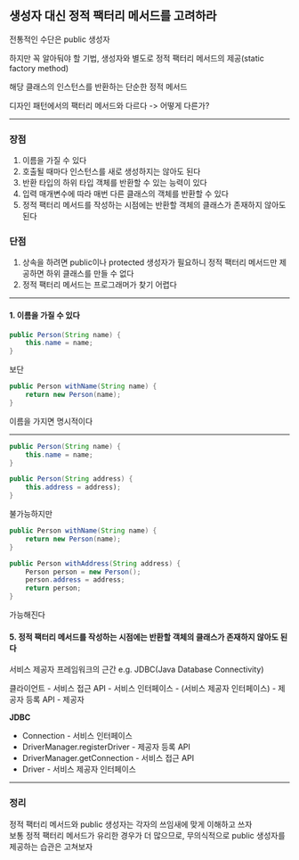 ## 생성자 대신 정적 팩터리 메서드를 고려하라

전통적인 수단은 public 생성자

하지만 꼭 알아둬야 할 기법, 생성자와 별도로 정적 팩터리 메서드의 제공(static factory method)

해당 클래스의 인스턴스를 반환하는 단순한 정적 메서드

디자인 패턴에서의 팩터리 메서드와 다르다 -> 어떻게 다른가?

---

### 장점
1. 이름을 가질 수 있다
2. 호출될 때마다 인스턴스를 새로 생성하지는 않아도 된다
3. 반환 타입의 하위 타입 객체를 반환할 수 있는 능력이 있다
4. 입력 매개변수에 따라 매번 다른 클래스의 객체를 반환할 수 있다
5. 정적 팩터리 메서드를 작성하는 시점에는 반환할 객체의 클래스가 존재하지 않아도 된다

### 단점
1. 상속을 하려면 public이나 protected 생성자가 필요하니 정적 팩터리 메서드만 제공하면 하위 클래스를 만들 수 없다
2. 정적 팩터리 메서드는 프로그래머가 찾기 어렵다

---

#### 1. 이름을 가질 수 있다

```java
public Person(String name) {
    this.name = name;
}
```
보단

```java
public Person withName(String name) {
    return new Person(name);
}
```
이름을 가지면 명시적이다

---

```java
public Person(String name) {
    this.name = name;
}

public Person(String address) {
    this.address = address);
}
```
불가능하지만

```java
public Person withName(String name) {
    return new Person(name);
}

public Person withAddress(String address) {
    Person person = new Person();
    person.address = address;
    return person;
}
```
가능해진다

#### 5. 정적 팩터리 메서드를 작성하는 시점에는 반환할 객체의 클래스가 존재하지 않아도 된다
서비스 제공자 프레임워크의 근간 e.g. JDBC(Java Database Connectivity)

클라이언트 - 서비스 접근 API - 서비스 인터페이스 - (서비스 제공자 인터페이스) - 제공자 등록 API - 제공자

**JDBC**
* Connection - 서비스 인터페이스
* DriverManager.registerDriver - 제공자 등록 API
* DriverManager.getConnection - 서비스 접근 API
* Driver - 서비스 제공자 인터페이스

---

### 정리
정적 팩터리 메서드와 public 생성자는 각자의 쓰임새에 맞게 이해하고 쓰자  
보통 정적 팩터리 메서드가 유리한 경우가 더 많으므로, 무의식적으로 public 생성자를 제공하는 습관은 고쳐보자